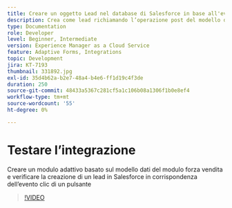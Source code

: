 ```yaml
---
title: Creare un oggetto Lead nel database di Salesforce in base all'evento clic di un pulsante
description: Crea come lead richiamando l’operazione post del modello dati modulo
type: Documentation
role: Developer
level: Beginner, Intermediate
version: Experience Manager as a Cloud Service
feature: Adaptive Forms, Integrations
topic: Development
jira: KT-7193
thumbnail: 331892.jpg
exl-id: 35d4b62a-b2e7-48a4-b4e6-ff1d19c4f3de
duration: 250
source-git-commit: 48433a5367c281cf5a1c106b08a1306f1b0e8ef4
workflow-type: tm+mt
source-wordcount: '55'
ht-degree: 0%

---
```


# Testare l’integrazione

Creare un modulo adattivo basato sul modello dati del modulo forza vendita e verificare la creazione di un lead in Salesforce in corrispondenza dell’evento clic di un pulsante

>[!VIDEO](https://video.tv.adobe.com/v/3411581?quality=12&learn=on&captions=ita)
